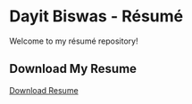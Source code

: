 # Dayit Biswas - Résumé

Welcome to my résumé repository!

## Download My Resume
[Download Resume](https://dayitbiswas.github.io/resume/Dayit%20Biswas%20-%20Resume.pdf)
